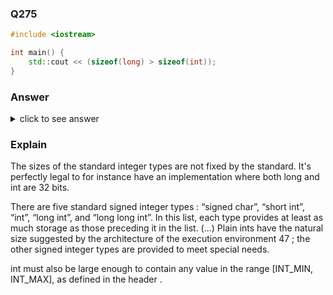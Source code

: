 ### Q275

```cpp
#include <iostream>

int main() {
    std::cout << (sizeof(long) > sizeof(int));
}
```

### Answer

<details>
    <summary>click to see answer</summary>
    The program is unspcified
</details>

### Explain

The sizes of the standard integer types are not fixed by the standard. It's perfectly legal to for instance have an implementation where both long and int are 32 bits.

There are five standard signed integer types : “signed char”, “short int”, “int”, “long int”, and “long long int”. In this list, each type provides at least as much storage as those preceding it in the list. (...) Plain ints have the natural size suggested by the architecture of the execution environment 47 ; the other signed integer types are provided to meet special needs.

int must also be large enough to contain any value in the range [INT_MIN, INT_MAX], as defined in the header <climits>.